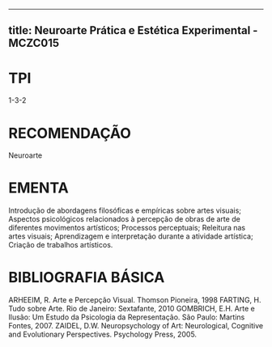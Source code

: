 
---
title: Neuroarte Prática e Estética Experimental - MCZC015 
---

# TPI

1-3-2

# RECOMENDAÇÃO

Neuroarte

# EMENTA

Introdução de abordagens filosóficas e empíricas sobre artes visuais; Aspectos psicológicos relacionados à percepção de obras de arte de diferentes movimentos artísticos; Processos perceptuais; Releitura nas artes visuais; Aprendizagem e interpretação durante a atividade artística; Criação de trabalhos artísticos.

# BIBLIOGRAFIA BÁSICA

ARHEEIM, R. Arte e Percepção Visual. Thomson Pioneira, 1998
FARTING, H. Tudo sobre Arte. Rio de Janeiro: Sextafante, 2010
GOMBRICH, E.H. Arte e Ilusão: Um Estudo da Psicologia da Representação. São Paulo: Martins Fontes, 2007.
ZAIDEL, D.W. Neuropsychology of Art: Neurological, Cognitive and Evolutionary Perspectives. Psychology Press, 2005.
        